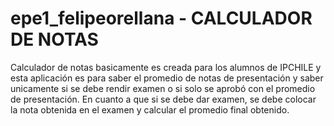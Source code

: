 # epe1_felipeorellana - CALCULADOR DE NOTAS
Calculador de notas basicamente es creada para los alumnos de IPCHILE y esta aplicación es para saber el promedio de notas de presentación y saber unicamente si se debe rendir examen o si solo se aprobó con el promedio de presentación.
En cuanto a que si se debe dar examen, se debe colocar la nota obtenida en el examen y calcular el promedio final obtenido.
